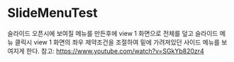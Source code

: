 # SlideMenuTest

 슬라이드 오픈시에 보여질 메뉴를 만든후에
 view 1 화면으로 전체를 덮고
 슬라이드 메뉴 클릭시 view 1 화면의 좌우 제약조건을 조절하여
 밑에 가려져있던 사이드 메뉴를 보여지게 한다.
 참고: https://www.youtube.com/watch?v=SGkYb820zr4
